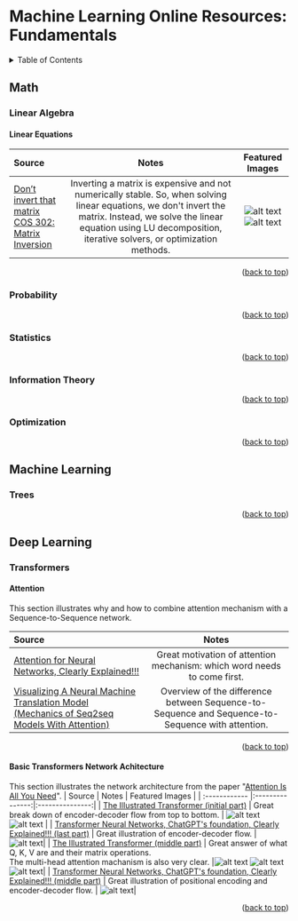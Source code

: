 # Machine Learning Online Resources: Fundamentals

<!-- Improved compatibility of back to top link: See: https://github.com/othneildrew/Best-README-Template/pull/73 -->
<a name="readme-top"></a>
<!--
*** Thanks for checking out the Best-README-Template. If you have a suggestion
*** that would make this better, please fork the repo and create a pull request
*** or simply open an issue with the tag "enhancement".
*** Don't forget to give the project a star!
*** Thanks again! Now go create something AMAZING! :D
-->



<!-- PROJECT SHIELDS -->
<!--
*** I'm using markdown "reference style" links for readability.
*** Reference links are enclosed in brackets [ ] instead of parentheses ( ).
*** See the bottom of this document for the declaration of the reference variables
*** for contributors-url, forks-url, etc. This is an optional, concise syntax you may use.
*** https://www.markdownguide.org/basic-syntax/#reference-style-links
-->

<!-- TABLE OF CONTENTS -->
<details>
  <summary>Table of Contents</summary>
  <ol>
    <li>
      <a href="#math">Math</a>
      <ul>
        <li>
          <a href="#linear-algebra">Linear Algebra</a>
          <ul>
            <li><a href="#linear-equations">Linear Equations</a></li>  
          </ul>
        </li>
        <li><a href="#probability">Probability</a></li>
        <li><a href="#statistics">Statistics</a></li>
        <li><a href="#information-theory">Information Theory</a></li>
        <li><a href="#optimization">Optimization</a></li>
      </ul>
    </li>
    <li>
      <a href="#machine-learning">Machine Learning</a>
      <ul>
        <li><a href="#trees">Trees</a></li>
      </ul>
    </li>
    <li>
      <a href="#deep-learning">Deep Learning</a>
      <ul>
        <li>
          <a href="#transformers">Transformers</a>
          <ul>
            <li><a href="#attention">Attention</a></li>  
            <li><a href="#basic-transformers-network-achitecture">Basic Transformers Network Achitecture</a></li>  
          </ul>
        </li>
      </ul>
    </li>
  </ol>
</details>



<!-- Math -->
## Math

<!-- Linear Algebra -->
### Linear Algebra

#### Linear Equations
| Source  | Notes |  Featured Images |
| :------------ |:---------------:|:---------------:|
| [Don’t invert that matrix](https://www.johndcook.com/blog/2010/01/19/dont-invert-that-matrix/) <br> [COS 302: Matrix Inversion](https://www.youtube.com/watch?v=5aPP9tGgC-s) | Inverting a matrix is expensive and not numerically stable. So, when solving linear equations, we don't invert the matrix. Instead, we solve the linear equation using LU decomposition, iterative solvers, or optimization methods. | ![alt text](https://github.com/sianjin/Machine-Learning-Free-Resource-Fundamentals/blob/main/images/linear-algebra/inverse_matrix_unstable_COS302%20.png) ![alt text](https://github.com/sianjin/Machine-Learning-Free-Resource-Fundamentals/blob/main/images/linear-algebra/solve_linear_equations_COS302%20.png) |

<p align="right">(<a href="#readme-top">back to top</a>)</p>

<!-- Probability -->
### Probability


<p align="right">(<a href="#readme-top">back to top</a>)</p>

<!-- Statistics -->
### Statistics


<p align="right">(<a href="#readme-top">back to top</a>)</p>

<!-- Information Theory -->
### Information Theory


<p align="right">(<a href="#readme-top">back to top</a>)</p>

<!-- Optimization -->
###  Optimization

<p align="right">(<a href="#readme-top">back to top</a>)</p>







<!-- Machine Learning -->
## Machine Learning

<!-- Trees -->
### Trees

<p align="right">(<a href="#readme-top">back to top</a>)</p>







<!-- Deep Learning -->
## Deep Learning

<!-- Transformers -->
### Transformers

#### Attention
This section illustrates why and how to combine attention mechanism with a Sequence-to-Sequence network.

| Source  | Notes | 
| :------------ |:---------------:|
| [Attention for Neural Networks, Clearly Explained!!!](https://www.youtube.com/watch?v=PSs6nxngL6k)     |  Great motivation of attention mechanism: which word needs to come first. |
[Visualizing A Neural Machine Translation Model (Mechanics of Seq2seq Models With Attention)](https://jalammar.github.io/visualizing-neural-machine-translation-mechanics-of-seq2seq-models-with-attention/)      | Overview of the difference between Sequence-to-Sequence and Sequence-to-Sequence with attention.  |

<p align="right">(<a href="#readme-top">back to top</a>)</p>

#### Basic Transformers Network Achitecture
This section illustrates the network architecture from the paper "[Attention Is All You Need](https://arxiv.org/abs/1706.03762)".
| Source  | Notes | Featured Images |
| :------------ |:---------------:|:---------------:|
| [The Illustrated Transformer (initial part)](https://jalammar.github.io/illustrated-transformer/)     | Great break down of encoder-decoder flow from top to bottom.  | ![alt text](https://github.com/sianjin/Machine-Learning-Free-Resource-Fundamentals/blob/main/images/transformers/encoder_decoder_overview_1_jalammar.png) ![alt text](https://github.com/sianjin/Machine-Learning-Free-Resource-Fundamentals/blob/main/images/transformers/encoder_decoder_overview_2_jalammar.png) |
| [Transformer Neural Networks, ChatGPT's foundation, Clearly Explained!!! (last part)](https://www.youtube.com/watch?v=zxQyTK8quyY&t=1s)     | Great illustration of encoder-decoder flow.  |![alt text](https://github.com/sianjin/Machine-Learning-Free-Resource-Fundamentals/blob/main/images/transformers/encoder_decoder_overview_SQ.png)|
| [The Illustrated Transformer (middle part)](https://jalammar.github.io/illustrated-transformer/)     |  Great answer of what Q, K, V are and their matrix operations. <br> The multi-head attention machanism is also very clear. |![alt text](https://github.com/sianjin/Machine-Learning-Free-Resource-Fundamentals/blob/main/images/transformers/qkv_1_jalammar.png) ![alt text](https://github.com/sianjin/Machine-Learning-Free-Resource-Fundamentals/blob/main/images/transformers/qkv_2_jalammar.png) ![alt text](https://github.com/sianjin/Machine-Learning-Free-Resource-Fundamentals/blob/main/images/transformers/qkv_3_jalammar.png)|
| [Transformer Neural Networks, ChatGPT's foundation, Clearly Explained!!! (middle part)](https://www.youtube.com/watch?v=zxQyTK8quyY&t=1s)     | Great illustration of positional encoding and encoder-decoder flow.  | ![alt text](https://github.com/sianjin/Machine-Learning-Free-Resource-Fundamentals/blob/main/images/transformers/positional_encoding_SQ.png)|
<p align="right">(<a href="#readme-top">back to top</a>)</p>


<!-- MARKDOWN LINKS & IMAGES -->
<!-- https://www.markdownguide.org/basic-syntax/#reference-style-links -->
[contributors-shield]: https://img.shields.io/github/contributors/othneildrew/Best-README-Template.svg?style=for-the-badge
[contributors-url]: https://github.com/othneildrew/Best-README-Template/graphs/contributors
[forks-shield]: https://img.shields.io/github/forks/othneildrew/Best-README-Template.svg?style=for-the-badge
[forks-url]: https://github.com/othneildrew/Best-README-Template/network/members
[stars-shield]: https://img.shields.io/github/stars/othneildrew/Best-README-Template.svg?style=for-the-badge
[stars-url]: https://github.com/othneildrew/Best-README-Template/stargazers
[issues-shield]: https://img.shields.io/github/issues/othneildrew/Best-README-Template.svg?style=for-the-badge
[issues-url]: https://github.com/othneildrew/Best-README-Template/issues
[license-shield]: https://img.shields.io/github/license/othneildrew/Best-README-Template.svg?style=for-the-badge
[license-url]: https://github.com/othneildrew/Best-README-Template/blob/master/LICENSE.txt
[linkedin-shield]: https://img.shields.io/badge/-LinkedIn-black.svg?style=for-the-badge&logo=linkedin&colorB=555
[linkedin-url]: https://www.linkedin.com/in/sian-jin-0461a4188/
[product-screenshot]: images/screenshot.png
[Next.js]: https://img.shields.io/badge/next.js-000000?style=for-the-badge&logo=nextdotjs&logoColor=white
[Next-url]: https://nextjs.org/
[React.js]: https://img.shields.io/badge/React-20232A?style=for-the-badge&logo=react&logoColor=61DAFB
[React-url]: https://reactjs.org/
[Vue.js]: https://img.shields.io/badge/Vue.js-35495E?style=for-the-badge&logo=vuedotjs&logoColor=4FC08D
[Vue-url]: https://vuejs.org/
[Angular.io]: https://img.shields.io/badge/Angular-DD0031?style=for-the-badge&logo=angular&logoColor=white
[Angular-url]: https://angular.io/
[Svelte.dev]: https://img.shields.io/badge/Svelte-4A4A55?style=for-the-badge&logo=svelte&logoColor=FF3E00
[Svelte-url]: https://svelte.dev/
[Laravel.com]: https://img.shields.io/badge/Laravel-FF2D20?style=for-the-badge&logo=laravel&logoColor=white
[Laravel-url]: https://laravel.com
[Bootstrap.com]: https://img.shields.io/badge/Bootstrap-563D7C?style=for-the-badge&logo=bootstrap&logoColor=white
[Bootstrap-url]: https://getbootstrap.com
[JQuery.com]: https://img.shields.io/badge/jQuery-0769AD?style=for-the-badge&logo=jquery&logoColor=white
[JQuery-url]: https://jquery.com 
